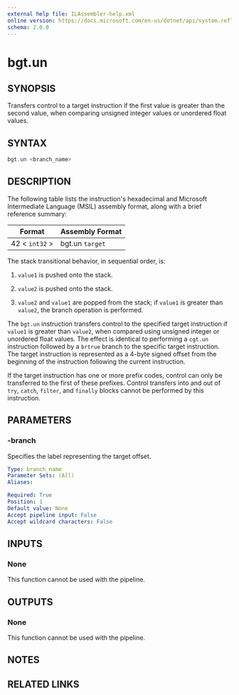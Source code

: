 ```yaml
---
external help file: ILAssembler-help.xml
online version: https://docs.microsoft.com/en-us/dotnet/api/system.reflection.emit.opcodes.bgt_un
schema: 2.0.0
---
```


# bgt.un

## SYNOPSIS

Transfers control to a target instruction if the first value is greater than the second value, when comparing unsigned integer values or unordered float values.

## SYNTAX

```powershell
bgt.un <branch_name>
```

## DESCRIPTION

The following table lists the instruction's hexadecimal and Microsoft Intermediate Language (MSIL) assembly format, along with a brief reference summary:

| Format         | Assembly Format |
| -------------- | --------------- |
| 42 < `int32` > | bgt.un `target` |

 The stack transitional behavior, in sequential order, is:

1.  `value1` is pushed onto the stack.

2.  `value2` is pushed onto the stack.

3.  `value2` and `value1` are popped from the stack; if `value1` is greater than `value2`, the branch operation is performed.

 The `bgt.un` instruction transfers control to the specified target instruction if `value1` is greater than `value2`, when compared using unsigned integer or unordered float values. The effect is identical to performing a `cgt.un` instruction followed by a `brtrue` branch to the specific target instruction. The target instruction is represented as a 4-byte signed offset from the beginning of the instruction following the current instruction.

 If the target instruction has one or more prefix codes, control can only be transferred to the first of these prefixes. Control transfers into and out of `try`, `catch`, `filter`, and `finally` blocks cannot be performed by this instruction.

## PARAMETERS

### -branch

Specifies the label representing the target offset.

```yaml
Type: branch_name
Parameter Sets: (All)
Aliases:

Required: True
Position: 1
Default value: None
Accept pipeline input: False
Accept wildcard characters: False
```

## INPUTS

### None

This function cannot be used with the pipeline.

## OUTPUTS

### None

This function cannot be used with the pipeline.

## NOTES

## RELATED LINKS
